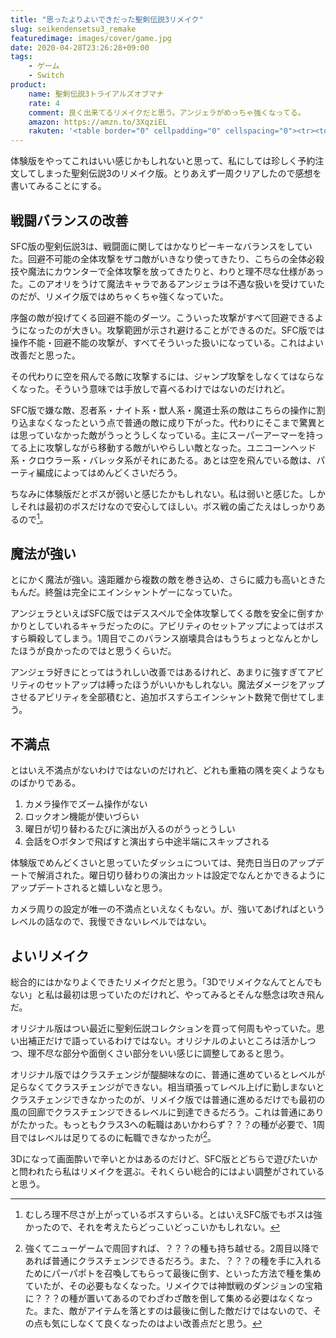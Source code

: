 ```yaml
---
title: "思ったよりよいできだった聖剣伝説3リメイク"
slug: seikendensetsu3_remake
featuredimage: images/cover/game.jpg
date: 2020-04-28T23:26:28+09:00
tags:
    - ゲーム
    - Switch
product:
    name: 聖剣伝説3トライアルズオブマナ
    rate: 4
    comment: 良く出来てるリメイクだと思う。アンジェラがめっちゃ強くなってる。
    amazon: https://amzn.to/3XqziEL
    rakuten: '<table border="0" cellpadding="0" cellspacing="0"><tr><td><div style="border:1px solid #95a5a6;border-radius:.75rem;background-color:#FFFFFF;width:504px;margin:0px;padding:5px;text-align:center;overflow:hidden;"><table><tr><td style="width:240px"><a href="https://hb.afl.rakuten.co.jp/ichiba/11acbc01.369b1bf6.11acbc02.cabf9fe9/?pc=https%3A%2F%2Fitem.rakuten.co.jp%2Fbook%2F16048188%2F&link_type=picttext&ut=eyJwYWdlIjoiaXRlbSIsInR5cGUiOiJwaWN0dGV4dCIsInNpemUiOiIyNDB4MjQwIiwibmFtIjoxLCJuYW1wIjoicmlnaHQiLCJjb20iOjEsImNvbXAiOiJkb3duIiwicHJpY2UiOjEsImJvciI6MSwiY29sIjoxLCJiYnRuIjoxLCJwcm9kIjowfQ%3D%3D" target="_blank" rel="nofollow noopener noreferrer" style="word-wrap:break-word;"  ><img src="https://hbb.afl.rakuten.co.jp/hgb/11acbc01.369b1bf6.11acbc02.cabf9fe9/?me_id=1213310&item_id=19764733&m=https%3A%2F%2Fthumbnail.image.rakuten.co.jp%2F%400_mall%2Fbook%2Fcabinet%2F0481%2F4988601010481.jpg%3F_ex%3D80x80&pc=https%3A%2F%2Fthumbnail.image.rakuten.co.jp%2F%400_mall%2Fbook%2Fcabinet%2F0481%2F4988601010481.jpg%3F_ex%3D240x240&s=240x240&t=picttext" border="0" style="margin:2px" alt="[商品価格に関しましては、リンクが作成された時点と現時点で情報が変更されている場合がございます。]" title="[商品価格に関しましては、リンクが作成された時点と現時点で情報が変更されている場合がございます。]"></a></td><td style="vertical-align:top;width:248px;"><p style="font-size:12px;line-height:1.4em;text-align:left;margin:0px;padding:2px 6px;word-wrap:break-word"><a href="https://hb.afl.rakuten.co.jp/ichiba/11acbc01.369b1bf6.11acbc02.cabf9fe9/?pc=https%3A%2F%2Fitem.rakuten.co.jp%2Fbook%2F16048188%2F&link_type=picttext&ut=eyJwYWdlIjoiaXRlbSIsInR5cGUiOiJwaWN0dGV4dCIsInNpemUiOiIyNDB4MjQwIiwibmFtIjoxLCJuYW1wIjoicmlnaHQiLCJjb20iOjEsImNvbXAiOiJkb3duIiwicHJpY2UiOjEsImJvciI6MSwiY29sIjoxLCJiYnRuIjoxLCJwcm9kIjowfQ%3D%3D" target="_blank" rel="nofollow noopener noreferrer" style="word-wrap:break-word;"  >聖剣伝説3 トライアルズ オブ マナ Nintendo Switch版</a><br><span >価格：5920円（税込、送料無料)</span> <span style="color:#BBB">(2020/4/28時点)</span></p><div style="margin:10px;"><a href="https://hb.afl.rakuten.co.jp/ichiba/11acbc01.369b1bf6.11acbc02.cabf9fe9/?pc=https%3A%2F%2Fitem.rakuten.co.jp%2Fbook%2F16048188%2F&link_type=picttext&ut=eyJwYWdlIjoiaXRlbSIsInR5cGUiOiJwaWN0dGV4dCIsInNpemUiOiIyNDB4MjQwIiwibmFtIjoxLCJuYW1wIjoicmlnaHQiLCJjb20iOjEsImNvbXAiOiJkb3duIiwicHJpY2UiOjEsImJvciI6MSwiY29sIjoxLCJiYnRuIjoxLCJwcm9kIjowfQ%3D%3D" target="_blank" rel="nofollow noopener noreferrer" style="word-wrap:break-word;"  ><img src="https://static.affiliate.rakuten.co.jp/makelink/rl.svg" style="float:left;max-height:27px;width:auto;margin-top:0"></a><a href="https://hb.afl.rakuten.co.jp/ichiba/11acbc01.369b1bf6.11acbc02.cabf9fe9/?pc=https%3A%2F%2Fitem.rakuten.co.jp%2Fbook%2F16048188%2F%3Fscid%3Daf_pc_bbtn&m=%3Fscid%3Daf_pc_bbtn&link_type=picttext&ut=eyJwYWdlIjoiaXRlbSIsInR5cGUiOiJwaWN0dGV4dCIsInNpemUiOiIyNDB4MjQwIiwibmFtIjoxLCJuYW1wIjoicmlnaHQiLCJjb20iOjEsImNvbXAiOiJkb3duIiwicHJpY2UiOjEsImJvciI6MSwiY29sIjoxLCJiYnRuIjoxLCJwcm9kIjowfQ==" target="_blank" rel="nofollow noopener noreferrer" style="word-wrap:break-word;"  ><div style="float:right;width:41%;height:27px;background-color:#bf0000;color:#fff !important;font-size:12px;font-weight:500;line-height:27px;margin-left:1px;padding: 0 12px;border-radius:16px;cursor:pointer;text-align:center;">楽天で購入</div></a></div></td><tr></table></div><br><p style="color:#000000;font-size:12px;line-height:1.4em;margin:5px;word-wrap:break-word"></p></td></tr></table>'
---
```


体験版をやってこれはいい感じかもしれないと思って、私にしては珍しく予約注文してしまった聖剣伝説3のリメイク版。とりあえず一周クリアしたので感想を書いてみることにする。

<!--more-->

## 戦闘バランスの改善

SFC版の聖剣伝説3は、戦闘面に関してはかなりピーキーなバランスをしていた。回避不可能の全体攻撃をザコ敵がいきなり使ってきたり、こちらの全体必殺技や魔法にカウンターで全体攻撃を放ってきたりと、わりと理不尽な仕様があった。このアオリをうけて魔法キャラであるアンジェラは不遇な扱いを受けていたのだが、リメイク版ではめちゃくちゃ強くなっていた。

序盤の敵が投げてくる回避不能のダーツ。こういった攻撃がすべて回避できるようになったのが大きい。攻撃範囲が示され避けることができるのだ。SFC版では操作不能・回避不能の攻撃が、すべてそういった扱いになっている。これはよい改善だと思った。

その代わりに空を飛んでる敵に攻撃するには、ジャンプ攻撃をしなくてはならなくなった。そういう意味では手放しで喜べるわけではないのだけれど。

SFC版で嫌な敵、忍者系・ナイト系・獣人系・魔道士系の敵はこちらの操作に割り込まなくなったという点で普通の敵に成り下がった。代わりにそこまで驚異とは思っていなかった敵がうっとうしくなっている。主にスーパーアーマーを持ってる上に攻撃しながら移動する敵がいやらしい敵となった。ユニコーンヘッド系・クロウラー系・バレッタ系がそれにあたる。あとは空を飛んでいる敵は、パーティ編成によってはめんどくさいだろう。

ちなみに体験版だとボスが弱いと感じたかもしれない。私は弱いと感じた。しかしそれは最初のボスだけなので安心してほしい。ボス戦の歯ごたえはしっかりあるので[^1]。

## 魔法が強い

とにかく魔法が強い。遠距離から複数の敵を巻き込め、さらに威力も高いときたもんだ。終盤は完全にエインシャントゲーになっていた。

アンジェラといえばSFC版ではデススペルで全体攻撃してくる敵を安全に倒すかかりとしていれるキャラだったのに。アビリティのセットアップによってはボスすら瞬殺してしまう。1周目でこのバランス崩壊具合はもうちょっとなんとかしたほうが良かったのではと思うくらいだ。

アンジェラ好きにとってはうれしい改善ではあるけれど、あまりに強すぎてアビリティのセットアップは縛ったほうがいいかもしれない。魔法ダメージをアップさせるアビリティを全部積むと、追加ボスすらエインシャント数発で倒せてしまう。

## 不満点

とはいえ不満点がないわけではないのだけれど、どれも重箱の隅を突くようなものばかりである。

1. カメラ操作でズーム操作がない
2. ロックオン機能が使いづらい
3. 曜日が切り替わるたびに演出が入るのがうっとうしい
4. 会話を○ボタンで飛ばすと演出すら中途半端にスキップされる

体験版でめんどくさいと思っていたダッシュについては、発売日当日のアップデートで解消された。曜日切り替わりの演出カットは設定でなんとかできるようにアップデートされると嬉しいなと思う。

カメラ周りの設定が唯一の不満点といえなくもない。が、強いてあげればというレベルの話なので、我慢できないレベルではない。

## よいリメイク

総合的にはかなりよくできたリメイクだと思う。「3Dでリメイクなんてとんでもない」と私は最初は思っていたのだけれど、やってみるとそんな懸念は吹き飛んだ。

オリジナル版はつい最近に聖剣伝説コレクションを買って何周もやっていた。思い出補正だけで語っているわけではない。オリジナルのよいところは活かしつつ、理不尽な部分や面倒くさい部分をいい感じに調整してあると思う。

オリジナル版ではクラスチェンジが醍醐味なのに、普通に進めているとレベルが足らなくてクラスチェンジができない。相当頑張ってレベル上げに勤しまないとクラスチェンジできなかったのが、リメイク版では普通に進めるだけでも最初の風の回廊でクラスチェンジできるレベルに到達できるだろう。これは普通にありがたかった。もっともクラス3への転職はあいかわらず？？？の種が必要で、1周目ではレベルは足りてるのに転職できなかったが[^2]。

3Dになって画面酔いで辛いとかはあるのだけど、SFC版とどちらで遊びたいかと問われたら私はリメイクを選ぶ。それくらい総合的にはよい調整がされていると思う。

[^1]: むしろ理不尽さが上がっているボスすらいる。とはいえSFC版でもボスは強かったので、それを考えたらどっこいどっこいかもしれない。

[^2]: 強くてニューゲームで周回すれば、？？？の種も持ち越せる。2周目以降であれば普通にクラスチェンジできるだろう。また、？？？の種を手に入れるためにパーパポトを召喚してもらって最後に倒す、といった方法で種を集めていたが、その必要もなくなった。リメイクでは神獣戦のダンジョンの宝箱に？？？の種が置いてあるのでわざわざ敵を倒して集める必要はなくなった。また、敵がアイテムを落とすのは最後に倒した敵だけではないので、その点も気にしなくて良くなったのはよい改善点だと思う。